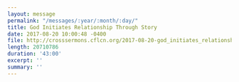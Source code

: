 ```yaml
---
layout: message
permalink: "/messages/:year/:month/:day/"
title: God Initiates Relationship Through Story
date: 2017-08-20 10:00:48 -0400
file: http://crosssermons.cflcn.org/2017-08-20-god_initiates_relationship_through_story.m4a
length: 20710786
duration: '43:00'
excerpt: ''
summary: ''
---
```

